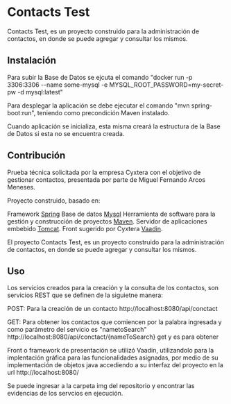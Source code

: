 # Contacts Test

Contacts Test, es un proyecto construido para la administración de contactos, en donde se puede agregar y consultar los mismos.

## Instalación
Para subir la Base de Datos se ejcuta el comando "docker run -p 3306:3306 --name some-mysql -e MYSQL_ROOT_PASSWORD=my-secret-pw -d mysql:latest"

Para desplegar la aplicación se debe ejecutar el comando "mvn spring-boot:run", teniendo como precondición Maven instalado.

Cuando aplicación se inicializa, esta misma creará la estructura de la Base de Datos si esta no se encuentra creada.

## Contribución
Prueba técnica solicitada por la empresa Cyxtera con el objetivo de gestionar contactos, presentada por parte de Miguel Fernando Arcos Meneses. 

Proyecto construido, basado en:

Framework [Spring](https://start.spring.io/)
Base de datos [Mysql](https://dev.mysql.com/downloads/file/?id=484900)
Herramienta de software para la gestión y construcción de proyectos [Maven](https://maven.apache.org/download.cgi?Preferred=ftp://mirror.reverse.net/pub/apache/).
Servidor de aplicaciones embebido [Tomcat](https://tomcat.apache.org/download-70.cgi).
Front sugerido por Cyxtera [Vaadin](http://vaadin.com).

El proyecto Contacts Test, es un proyecto construido para la administración de contactos, en donde se puede agregar y consultar los mismos.

## Uso

Los servicios creados para la creación y la consulta de los contactos, son servicios REST que se definen de la siguietne manera:

POST: Para la creación de un contacto
http://localhost:8080/api/conctact 

GET: Para obtener los contactos que comiencen por la palabra ingresada y como parámetro del servicio es "nametoSearch"
http://localhost:8080/api/conctact/{nameToSearch} get y es para obtener

Front o framework de presentación se utilizó Vaadin, utilizandolo para la implentación gráfica para las funcionalidades asignadas, por medio de su implementación de objetos java accediendo a su interfaz del proyecto en la url http://localhost:8080/

Se puede ingresar a la carpeta img del repositorio y encontrar las evidencias de los servcios en ejecución.

